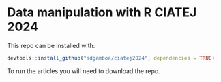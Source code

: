 
# Data manipulation with R CIATEJ 2024

This repo can be installed with:

```r
devtools::install_github("sdgamboa/ciatej2024", dependencies = TRUE)
```

To run the articles you will need to download the repo.
